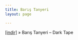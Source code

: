 ```yaml
---
title: Barış Tanyeri
layout: page

---
```

<a href="https://cloud.mail.ru/public/519f3d3ecb36/Bar%C4%B1%C5%9F%20Tanyeri%20-%20Dark%20Tape" target="_blank">[indir]</a>  »  Barış Tanyeri &#8211; Dark Tape
